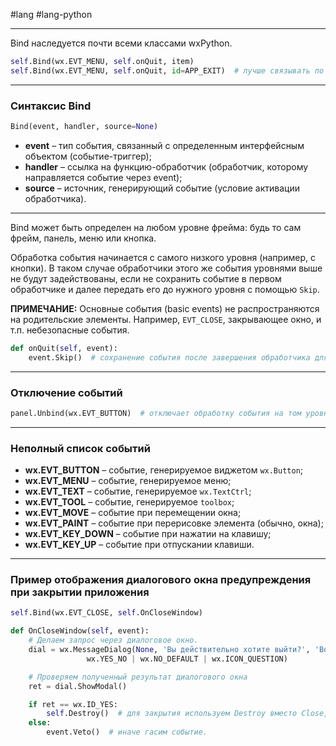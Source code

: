 #lang #lang-python 

---
Bind наследуется почти всеми классами wxPython. 

```python
self.Bind(wx.EVT_MENU, self.onQuit, item)		
self.Bind(wx.EVT_MENU, self.onQuit, id=APP_EXIT)  # лучше связывать по id, чтобы не зависеть от имени переменной
```

---

### Синтаксис Bind

```python
Bind(event, handler, source=None)
```

- **event**  – тип события, связанный с определенным интерфейсным объектом (событие-триггер);
- **handler**  – ссылка на функцию-обработчик (обработчик, которому направляется событие через event);
- **source**  – источник, генерирующий событие (условие активации обработчика).

---

Bind может быть определен на любом уровне фрейма: будь то сам фрейм, панель, меню или кнопка.

Обработка события начинается с самого низкого уровня (например, с кнопки). В таком случае обработчики этого же события уровнями выше не будут задействованы, если не сохранить событие в первом обработчике и далее передать его до нужного уровня с помощью `Skip`.

**ПРИМЕЧАНИЕ:** Основные события (basic events) не распространяются на родительские элементы. Например, `EVT_CLOSE`, закрывающее окно, и т.п. небезопасные события.

```python
def onQuit(self, event):
    event.Skip()  # сохранение события после завершения обработчика для перехода к следующему уровню обработки.
```

---

### Отключение событий

```python
panel.Unbind(wx.EVT_BUTTON)  # отключает обработку события на том уровне, с которого вызван
```

---

### Неполный список событий

- **wx.EVT_BUTTON** – событие, генерируемое виджетом `wx.Button`;
- **wx.EVT_MENU** – событие, генерируемое меню;
- **wx.EVT_TEXT** – событие, генерируемое `wx.TextCtrl`;
- **wx.EVT_TOOL** – событие, генерируемое `toolbox`;
- **wx.EVT_MOVE** – событие при перемещении окна;
- **wx.EVT_PAINT** – событие при перерисовке элемента (обычно, окна);
- **wx.EVT_KEY_DOWN** – событие при нажатии на клавишу;
- **wx.EVT_KEY_UP** – событие при отпускании клавиши.

---

### Пример отображения диалогового окна предупреждения при закрытии приложения

```python
self.Bind(wx.EVT_CLOSE, self.OnCloseWindow)

def OnCloseWindow(self, event):
    # Делаем запрос через диалоговое окно.
    dial = wx.MessageDialog(None, 'Вы действительно хотите выйти?', 'Вопрос',  
                 wx.YES_NO | wx.NO_DEFAULT | wx.ICON_QUESTION)

    # Проверяем полученный результат диалогового окна
    ret = dial.ShowModal()

    if ret == wx.ID_YES:
        self.Destroy()  # для закрытия используем Destroy вместо Close, чтобы не зациклить обработчик
    else:
        event.Veto()  # иначе гасим событие.
```
